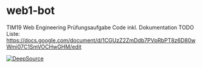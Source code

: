 # web1-bot
TIM19 Web Engineering Prüfungsaufgabe Code inkl. Dokumentation TODO Liste: https://docs.google.com/document/d/1CGUzZ2ZmDdb7PVpRbPT8z6D80wWmi07C1SmVOCHwGHM/edit

[![DeepSource](https://static.deepsource.io/deepsource-badge-dark-mini.svg)](https://deepsource.io/gh/daniel11609/web1-bot/?ref=repository-badge)
